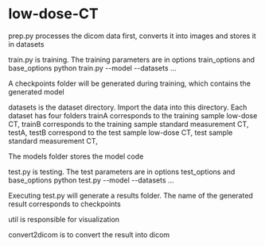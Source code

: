 # low-dose-CT
 
prep.py processes the dicom data first, converts it into images and stores it in datasets

train.py is training. The training parameters are in options train_options and base_options python train.py --model --datasets ...

A checkpoints folder will be generated during training, which contains the generated model

datasets is the dataset directory. Import the data into this directory. Each dataset has four folders trainA corresponds to the training sample low-dose CT, trainB corresponds to the training sample standard measurement CT,
testA, testB correspond to the test sample low-dose CT, test sample standard measurement CT,

The models folder stores the model code

test.py is testing. The test parameters are in options test_options and base_options python test.py --model --datasets ...

Executing test.py will generate a results folder. The name of the generated result corresponds to checkpoints

util is responsible for visualization

convert2dicom is to convert the result into dicom
